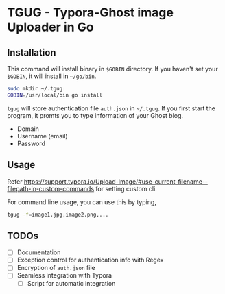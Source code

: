 # TGUG - Typora-Ghost image Uploader in Go



## Installation

This command will install binary in `$GOBIN` directory. If you haven't set your `$GOBIN`, it will install in `~/go/bin`.  

```bash
sudo mkdir ~/.tgug
GOBIN=/usr/local/bin go install
```

`tgug` will store authentication file `auth.json` in `~/.tgug`.  If you first start the program, it promts you to type information of your Ghost blog.

- Domain
- Username (email)
- Password



## Usage

Refer https://support.typora.io/Upload-Image/#use-current-filename--filepath-in-custom-commands for setting custom cli.

For command line usage, you can use this by typing,

```bash
tgug -f=image1.jpg,image2.png,...
```



## TODOs

- [ ] Documentation
- [ ] Exception control for authentication info with Regex
- [ ] Encryption of `auth.json` file
- [ ] Seamless integration with Typora
  - [ ] Script for automatic integration